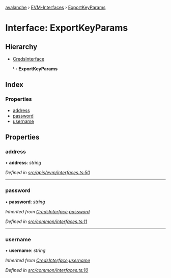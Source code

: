[avalanche](../README.md) › [EVM-Interfaces](../modules/evm_interfaces.md) › [ExportKeyParams](evm_interfaces.exportkeyparams.md)

# Interface: ExportKeyParams

## Hierarchy

* [CredsInterface](common_interfaces.credsinterface.md)

  ↳ **ExportKeyParams**

## Index

### Properties

* [address](evm_interfaces.exportkeyparams.md#address)
* [password](evm_interfaces.exportkeyparams.md#password)
* [username](evm_interfaces.exportkeyparams.md#username)

## Properties

###  address

• **address**: *string*

*Defined in [src/apis/evm/interfaces.ts:50](https://github.com/ava-labs/avalanchejs/blob/ca67b81/src/apis/evm/interfaces.ts#L50)*

___

###  password

• **password**: *string*

*Inherited from [CredsInterface](common_interfaces.credsinterface.md).[password](common_interfaces.credsinterface.md#password)*

*Defined in [src/common/interfaces.ts:11](https://github.com/ava-labs/avalanchejs/blob/ca67b81/src/common/interfaces.ts#L11)*

___

###  username

• **username**: *string*

*Inherited from [CredsInterface](common_interfaces.credsinterface.md).[username](common_interfaces.credsinterface.md#username)*

*Defined in [src/common/interfaces.ts:10](https://github.com/ava-labs/avalanchejs/blob/ca67b81/src/common/interfaces.ts#L10)*

